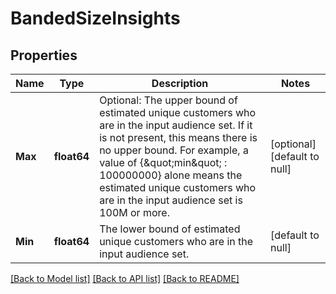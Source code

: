 # BandedSizeInsights

## Properties
Name | Type | Description | Notes
------------ | ------------- | ------------- | -------------
**Max** | **float64** | Optional: The upper bound of estimated unique customers who are in the input audience set.                     If it is not present, this means there is no upper bound. For example, a value of                     {\&quot;min\&quot; : 100000000} alone means the estimated unique customers who are in the input                     audience set is 100M or more. | [optional] [default to null]
**Min** | **float64** | The lower bound of estimated unique customers who are in the input audience set. | [default to null]

[[Back to Model list]](../README.md#documentation-for-models) [[Back to API list]](../README.md#documentation-for-api-endpoints) [[Back to README]](../README.md)

